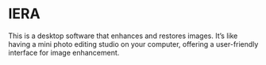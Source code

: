 # IERA
This is a desktop software that enhances and restores images. It’s like having a mini photo editing studio on your computer, offering a user-friendly interface for image enhancement.
